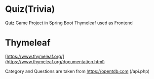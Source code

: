 # Quiz(Trivia)
Quiz Game Project in Spring Boot Thymeleaf used as Frontend

# Thymeleaf
[https://www.thymeleaf.org/](https://www.thymeleaf.org/documentation.html)

Category and Questions are taken from https://opentdb.com (/api.php)
